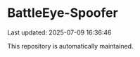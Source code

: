 # BattleEye-Spoofer

Last updated: 2025-07-09 16:36:46

This repository is automatically maintained.
